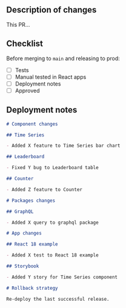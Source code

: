 ## Description of changes

This PR…

## Checklist

Before merging to `main` and releasing to prod:

- [ ] Tests
- [ ] Manual tested in React apps
- [ ] Deployment notes
- [ ] Approved

## Deployment notes

```md
# Component changes

## Time Series

- Added X feature to Time Series bar chart

## Leaderboard

- Fixed Y bug to Leaderboard table

## Counter

- Added Z feature to Counter

# Packages changes

## GraphQL

- Added X query to graphql package

# App changes

## React 18 example

- Added X test to React 18 example

## Storybook

- Added Y story for Time Series component

# Rollback strategy

Re-deploy the last successful release.
```
